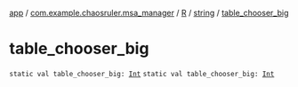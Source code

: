 [app](../../../index.md) / [com.example.chaosruler.msa_manager](../../index.md) / [R](../index.md) / [string](index.md) / [table_chooser_big](.)

# table_chooser_big

`static val table_chooser_big: `[`Int`](https://kotlinlang.org/api/latest/jvm/stdlib/kotlin/-int/index.html)
`static val table_chooser_big: `[`Int`](https://kotlinlang.org/api/latest/jvm/stdlib/kotlin/-int/index.html)
